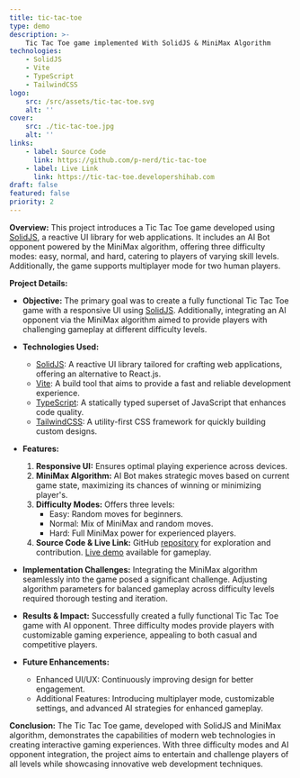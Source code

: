 ```yaml
---
title: tic-tac-toe
type: demo
description: >-
    Tic Tac Toe game implemented With SolidJS & MiniMax Algorithm
technologies:
    - SolidJS
    - Vite
    - TypeScript
    - TailwindCSS
logo:
    src: /src/assets/tic-tac-toe.svg
    alt: ''
cover:
    src: ./tic-tac-toe.jpg
    alt: ''
links:
    - label: Source Code
      link: https://github.com/p-nerd/tic-tac-toe
    - label: Live Link
      link: https://tic-tac-toe.developershihab.com
draft: false
featured: false
priority: 2
---
```


**Overview:**
This project introduces a Tic Tac Toe game developed using [SolidJS](https://www.solidjs.com), a reactive UI library for web applications. It includes an AI Bot opponent powered by the MiniMax algorithm, offering three difficulty modes: easy, normal, and hard, catering to players of varying skill levels. Additionally, the game supports multiplayer mode for two human players.

**Project Details:**

-   **Objective:**
    The primary goal was to create a fully functional Tic Tac Toe game with a responsive UI using [SolidJS](https://www.solidjs.com). Additionally, integrating an AI opponent via the MiniMax algorithm aimed to provide players with challenging gameplay at different difficulty levels.

-   **Technologies Used:**

    -   [SolidJS](https://www.solidjs.com): A reactive UI library tailored for crafting web applications, offering an alternative to React.js.
    -   [Vite](https://vitejs.dev): A build tool that aims to provide a fast and reliable development experience.
    -   [TypeScript](https://www.typescriptlang.org): A statically typed superset of JavaScript that enhances code quality.
    -   [TailwindCSS](https://tailwindcss.com): A utility-first CSS framework for quickly building custom designs.

-   **Features:**

    1. **Responsive UI:** Ensures optimal playing experience across devices.
    2. **MiniMax Algorithm:** AI Bot makes strategic moves based on current game state, maximizing its chances of winning or minimizing player's.
    3. **Difficulty Modes:** Offers three levels:
        - Easy: Random moves for beginners.
        - Normal: Mix of MiniMax and random moves.
        - Hard: Full MiniMax power for experienced players.
    4. **Source Code & Live Link:** GitHub [repository](https://github.com/p-nerd/tic-tac-toe) for exploration and contribution. [Live demo](https://tic-tac-toe.developershihab.com) available for gameplay.

-   **Implementation Challenges:**
    Integrating the MiniMax algorithm seamlessly into the game posed a significant challenge. Adjusting algorithm parameters for balanced gameplay across difficulty levels required thorough testing and iteration.

-   **Results & Impact:**
    Successfully created a fully functional Tic Tac Toe game with AI opponent. Three difficulty modes provide players with customizable gaming experience, appealing to both casual and competitive players.

-   **Future Enhancements:**
    -   Enhanced UI/UX: Continuously improving design for better engagement.
    -   Additional Features: Introducing multiplayer mode, customizable settings, and advanced AI strategies for enhanced gameplay.

**Conclusion:**
The Tic Tac Toe game, developed with SolidJS and MiniMax algorithm, demonstrates the capabilities of modern web technologies in creating interactive gaming experiences. With three difficulty modes and AI opponent integration, the project aims to entertain and challenge players of all levels while showcasing innovative web development techniques.
